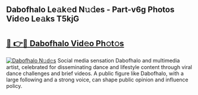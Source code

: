 ## Dabofhalo Le𝚊k𝚎d N𝚞𝚍es - Part-v6g Photos Vid𝚎o Le𝚊ks T5kjG

# <h2><a href="http://fbdj433.evod.top/?m=Dabofhalo">🔗 👉🔴 Dabofhalo Vid𝚎o Ph𝚘t𝚘s</a></h2>

[![Dabofhalo N𝚞d𝚎s](https://i.imgur.com/8V9OHl7.gif)](http://fbdj433.evod.top/?m=Dabofhalo)
Social media sensation Dabofhalo and multimedia artist, celebrated for disseminating dance and lifestyle content through viral dance challenges and brief videos. A public figure like Dabofhalo, with a large following and a strong voice, can shape public opinion and influence policy. 
